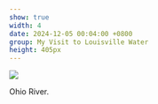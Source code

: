 ```yaml
---
show: true
width: 4
date: 2024-12-05 00:04:00 +0800
group: My Visit to Louisville Water
height: 405px
---
```

<div>
  <img class="lazy w-100 rounded-top" src="{{ '/assets/images/LWC_Pics/LWCVisit4.jpg' | relative_url }}">
  <div class="card-body">
    <p class="card-text">
      Ohio River.
    </p>
  </div>
</div>

